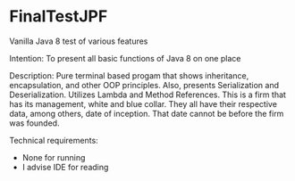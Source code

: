 # FinalTestJPF
Vanilla Java 8 test of various features

Intention:
To present all basic functions of Java 8 on one place

Description:
Pure terminal based progam that shows inheritance, encapsulation, and other OOP principles. Also, presents Serialization and Deserialization. Utilizes Lambda 
and Method References.
This is a firm that has its management, white and blue collar. They all have their respective data, among others, date of inception. That date cannot be before
the firm was founded.

Technical requirements:
- None for running
- I advise IDE for reading
